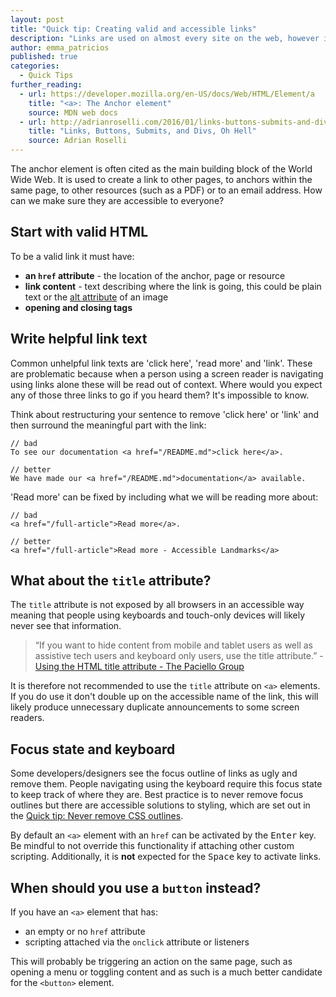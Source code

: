 ```yaml
---
layout: post
title: "Quick tip: Creating valid and accessible links"
description: "Links are used on almost every site on the web, however it is easy to create links that are not accessible to all."
author: emma_patricios
published: true
categories:
  - Quick Tips
further_reading:
  - url: https://developer.mozilla.org/en-US/docs/Web/HTML/Element/a
    title: "<a>: The Anchor element"
    source: MDN web docs
  - url: http://adrianroselli.com/2016/01/links-buttons-submits-and-divs-oh-hell.html
    title: "Links, Buttons, Submits, and Divs, Oh Hell"
    source: Adrian Roselli
---
```


The anchor element is often cited as the main building block of the World Wide Web. It is used to create a link to other pages, to anchors within the same page, to other resources (such as a PDF) or to an email address. How can we make sure they are accessible to everyone?

## Start with valid HTML

To be a valid link it must have:

- **an `href` attribute** - the location of the anchor, page or resource
- **link content** - text describing where the link is going, this could be plain text or the [alt attribute](/posts/alt-text) of an image
- **opening and closing tags**

## Write helpful link text

Common unhelpful link texts are 'click here', 'read more' and 'link'. These are problematic because when a person using a screen reader is navigating using links alone these will be read out of context. Where would you expect any of those three links to go if you heard them? It's impossible to know.

Think about restructuring your sentence to remove 'click here' or 'link' and then surround the meaningful part with the link:

```
// bad
To see our documentation <a href="/README.md">click here</a>.

// better
We have made our <a href="/README.md">documentation</a> available.
```

'Read more' can be fixed by including what we will be reading more about:

```
// bad
<a href="/full-article">Read more</a>.

// better
<a href="/full-article">Read more - Accessible Landmarks</a>
```

## What about the `title` attribute?

The `title` attribute is not exposed by all browsers in an accessible way meaning that people using keyboards and touch-only devices will likely never see that information.

> &ldquo;If you want to hide content from mobile and tablet users as well as assistive tech users and keyboard only users, use the title attribute.&rdquo; - <a href="https://developer.paciellogroup.com/blog/2010/11/using-the-html-title-attribute/
">Using the HTML title attribute - The Paciello Group</a>

It is therefore not recommended to use the `title` attribute on `<a>` elements. If you do use it don't double up on the accessible name of the link, this will likely produce unnecessary duplicate announcements to some screen readers.

## Focus state and keyboard

Some developers/designers see the focus outline of links as ugly and remove them. People navigating using the keyboard require this focus state to keep track of where they are. Best practice is to never remove focus outlines but there are accessible solutions to styling, which are set out in the [Quick tip: Never remove CSS outlines](posts/never-remove-css-outlines/).

By default an `<a>` element with an `href` can be activated by the <kbd>Enter</kbd> key. Be mindful to not override this functionality if attaching other custom scripting.  Additionally, it is **not** expected for the <kbd>Space</kbd> key to activate links.

## When should you use a `button` instead?

If you have an `<a>` element that has:

- an empty or no `href` attribute
- scripting attached via the `onclick` attribute or listeners

This will probably be triggering an action on the same page, such as opening a menu or toggling content and as such is a much better candidate for the `<button>` element.
